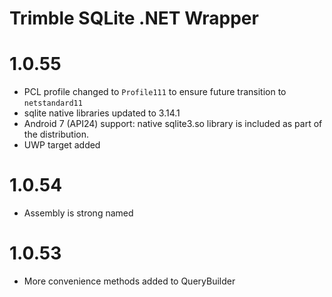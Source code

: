 # Trimble SQLite .NET Wrapper

# 1.0.55

* PCL profile changed to `Profile111` to ensure future transition to `netstandard11`
* sqlite native libraries updated to 3.14.1
* Android 7 (API24) support: native sqlite3.so library is included as part of the distribution.
* UWP target added 
 
# 1.0.54

* Assembly is strong named

# 1.0.53

* More convenience methods added to QueryBuilder

